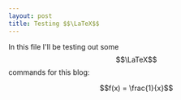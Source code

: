```yaml
---
layout: post
title: Testing $$\LaTeX$$
---
```


In this file I'll be testing out some $$\LaTeX$$ commands for this blog: 

$$f(x) = \frac{1}{x}$$
